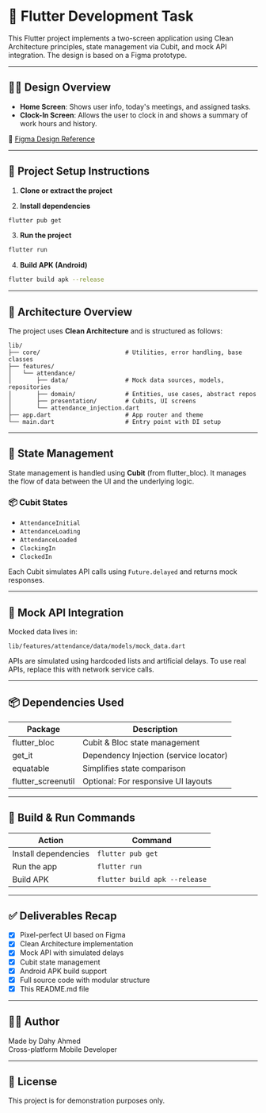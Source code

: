
# 📱 Flutter Development Task

This Flutter project implements a two-screen application using Clean Architecture principles, state management via Cubit, and mock API integration. The design is based on a Figma prototype.

---

## 🧑‍🎨 Design Overview

- **Home Screen**: Shows user info, today's meetings, and assigned tasks.
- **Clock-In Screen**: Allows the user to clock in and shows a summary of work hours and history.

🎨 [Figma Design Reference](https://www.figma.com/design/Un0lhXxWu7ZqBzvGVN1TmB/Flutter-Task?node-id=0-1&p=f&t=TP19BtmnNvkQOZIg-0)

---

## 🔧 Project Setup Instructions

1. **Clone or extract the project**

2. **Install dependencies**  
```bash
flutter pub get
```

3. **Run the project**  
```bash
flutter run
```

4. **Build APK (Android)**  
```bash
flutter build apk --release
```

---

## 🧱 Architecture Overview

The project uses **Clean Architecture** and is structured as follows:

```
lib/
├── core/                        # Utilities, error handling, base classes
├── features/
│   └── attendance/
│       ├── data/                # Mock data sources, models, repositories
│       ├── domain/              # Entities, use cases, abstract repos
│       ├── presentation/        # Cubits, UI screens
│       └── attendance_injection.dart
├── app.dart                     # App router and theme
└── main.dart                    # Entry point with DI setup
```

---

## 🧠 State Management

State management is handled using **Cubit** (from flutter_bloc). It manages the flow of data between the UI and the underlying logic.

### 📦 Cubit States

- `AttendanceInitial`
- `AttendanceLoading`
- `AttendanceLoaded`
- `ClockingIn`
- `ClockedIn`

Each Cubit simulates API calls using `Future.delayed` and returns mock responses.

---

## 🧪 Mock API Integration

Mocked data lives in:
```
lib/features/attendance/data/models/mock_data.dart
```

APIs are simulated using hardcoded lists and artificial delays. To use real APIs, replace this with network service calls.

---

## 📦 Dependencies Used

| Package         | Description                            |
|----------------|----------------------------------------|
| flutter_bloc    | Cubit & Bloc state management          |
| get_it          | Dependency Injection (service locator) |
| equatable       | Simplifies state comparison            |
| flutter_screenutil | Optional: For responsive UI layouts |

---

## 📄 Build & Run Commands

| Action                | Command                        |
|-----------------------|--------------------------------|
| Install dependencies  | `flutter pub get`              |
| Run the app           | `flutter run`                  |
| Build APK             | `flutter build apk --release`  |

---

## ✅ Deliverables Recap

- [x] Pixel-perfect UI based on Figma
- [x] Clean Architecture implementation
- [x] Mock API with simulated delays
- [x] Cubit state management
- [x] Android APK build support
- [x] Full source code with modular structure
- [x] This README.md file

---

## 👨‍💻 Author

Made by Dahy Ahmed  
Cross-platform Mobile Developer

---

## 📜 License

This project is for demonstration purposes only.
